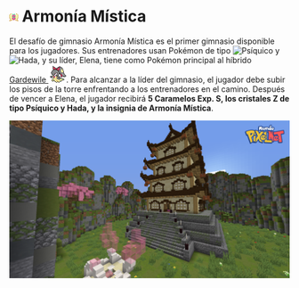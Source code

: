 # ![Medalla Armonía Mística](../images/gimnasios/gym_1.png) Armonía Mística

El desafío de gimnasio Armonía Mística es el primer gimnasio disponible para los jugadores. Sus entrenadores usan Pokémon de tipo ![Psíquico](../image/pokemon/tipos/tipo_psiquico.png) y ![Hada](../image/pokemon/tipos/tipo_hada.png), y su líder, Elena, tiene como Pokémon principal al híbrido [Gardewile ![Gardewile](../images/pokemon/temporada-1/Gardewile-sprite.png)](../pokemon/temporada-1/hibrido-gardewile.md). Para alcanzar a la líder del gimnasio, el jugador debe subir los pisos de la torre enfrentando a los entrenadores en el camino. Después de vencer a Elena, el jugador recibirá **5 Caramelos Exp. S, los cristales Z de tipo Psíquico y Hada, y la insignia de Armonía Mística**.

<div style="text-align: center">
<img src="../images/gimnasios/MPN-gymEscarlata-1.png"
alt="Armonía Mística">
</div>
